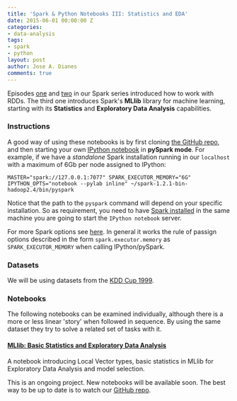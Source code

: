 ```yaml
---
title: 'Spark & Python Notebooks III: Statistics and EDA'
date: 2015-06-01 00:00:00 Z
categories:
- data-analysis
tags:
- spark
- python
layout: post
author: Jose A. Dianes
comments: true
---
```


Episodes [one](http://jadianes.me/spark-py-notebooks-basics/) and [two](http://jadianes.me/spark-py-notebooks-key-value/) in our Spark series introduced how to work with RDDs. The third one introduces Spark's **MLlib** library for machine learning, starting with its **Statistics** and **Exploratory Data Analysis** capabilities.   

### Instructions  

A good way of using these notebooks is by first cloning [the GitHub repo](https://github.com/jadianes/spark-py-notebooks), and then 
starting your own [IPython notebook](http://ipython.org/notebook.html) in 
**pySpark mode**. For example, if we have a *standalone* Spark installation
running in our `localhost` with a maximum of 6Gb per node assigned to IPython:  

    MASTER="spark://127.0.0.1:7077" SPARK_EXECUTOR_MEMORY="6G" IPYTHON_OPTS="notebook --pylab inline" ~/spark-1.2.1-bin-hadoop2.4/bin/pyspark

Notice that the path to the `pyspark` command will depend on your specific 
installation. So as requirement, you need to have
[Spark installed](https://spark.apache.org/docs/latest/index.html) in 
the same machine you are going to start the `IPython notebook` server.     

For more Spark options see [here](https://spark.apache.org/docs/latest/spark-standalone.html). In general it works the rule of passign options 
described in the form `spark.executor.memory` as `SPARK_EXECUTOR_MEMORY` when
calling IPython/pySpark.   
 
### Datasets  

We will be using datasets from the [KDD Cup 1999](http://kdd.ics.uci.edu/databases/kddcup99/kddcup99.html).

### Notebooks  

The following notebooks can be examined individually, although there is a more
or less linear 'story' when followed in sequence. By using the same dataset
they try to solve a related set of tasks with it.  
 
#### [MLlib: Basic Statistics and Exploratory Data Analysis](http://nbviewer.ipython.org/github/jadianes/spark-py-notebooks/blob/master/nb7-mllib-statistics/nb7-mllib-statistics.ipynb)    

A notebook introducing Local Vector types, basic statistics 
in MLlib for Exploratory Data Analysis and model selection.   

This is an ongoing project. New notebooks will be available soon. The best way
to be up to date is to watch our [GitHub repo](https://github.com/jadianes/spark-py-notebooks).